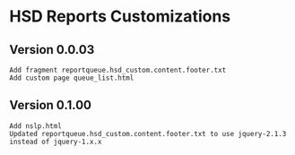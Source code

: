 # HSD Reports Customizations
## Version 0.0.03
    Add fragment reportqueue.hsd_custom.content.footer.txt
    Add custom page queue_list.html
## Version 0.1.00
    Add nslp.html
    Updated reportqueue.hsd_custom.content.footer.txt to use jquery-2.1.3 instead of jquery-1.x.x